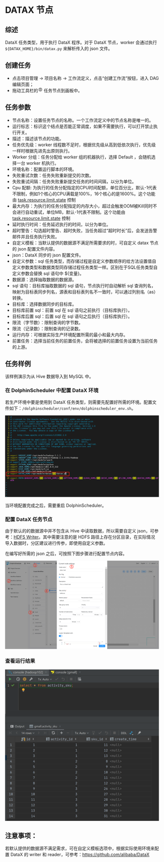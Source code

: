 # DATAX 节点

## 综述

DataX 任务类型，用于执行 DataX 程序。对于 DataX 节点，worker 会通过执行 `${DATAX_HOME}/bin/datax.py` 来解析传入的 json 文件。

## 创建任务

- 点击项目管理 -> 项目名称 -> 工作流定义，点击“创建工作流”按钮，进入 DAG 编辑页面；
- 拖动工具栏的<img src="../../../../img/tasks/icons/datax.png" width="15"/> 任务节点到画板中。

## 任务参数

- 节点名称：设置任务节点的名称。一个工作流定义中的节点名称是唯一的。
- 运行标志：标识这个结点是否能正常调度，如果不需要执行，可以打开禁止执行开关。
- 描述：描述该节点的功能。
- 任务优先级：worker 线程数不足时，根据优先级从高到低依次执行，优先级一样时根据先进先出原则执行。
- Worker 分组：任务分配给 worker 组的机器执行，选择 Default ，会随机选择一台 worker 机执行。
- 环境名称：配置运行脚本的环境。
- 失败重试次数：任务失败重新提交的次数。
- 失败重试间隔：任务失败重新提交任务的时间间隔，以分为单位。
- Cpu 配额: 为执行的任务分配指定的CPU时间配额，单位百分比，默认-1代表不限制，例如1个核心的CPU满载是100%，16个核心的是1600%。这个功能由 [task.resource.limit.state](https://dolphinscheduler.apache.org/zh-cn/docs/<version>/user_doc/architecture/configuration.html) 控制
- 最大内存：为执行的任务分配指定的内存大小，超过会触发OOM被Kill同时不会进行自动重试，单位MB，默认-1代表不限制。这个功能由 [task.resource.limit.state](https://dolphinscheduler.apache.org/zh-cn/docs/<version>/user_doc/architecture/configuration.html) 控制
- 延时执行时间：任务延迟执行的时间，以分为单位。
- 超时警告：勾选超时警告、超时失败，当任务超过“超时时长”后，会发送告警邮件并且任务执行失败。
- 自定义模板：当默认提供的数据源不满足所需要求的时，可自定义 datax 节点的 json 配置文件内容。
- json：DataX 同步的 json 配置文件。
- 自定义参数：sql 任务类型，而存储过程是自定义参数顺序的给方法设置值自定义参数类型和数据类型同存储过程任务类型一样。区别在于SQL任务类型自定义参数会替换 sql 语句中 ${变量}。
- 数据源：选择抽取数据的数据源。
- sql 语句：目标库抽取数据的 sql 语句，节点执行时自动解析 sql 查询列名，映射为目标表同步列名，源表和目标表列名不一致时，可以通过列别名（as）转换。
- 目标库：选择数据同步的目标库。
- 目标库前置 sql：前置 sql 在 sql 语句之前执行（目标库执行）。
- 目标库后置 sql：后置 sql 在 sql 语句之后执行（目标库执行）。
- 限流（字节数）：限制查询的字节数。
- 限流（记录数）：限制查询的记录数。
- 运行内存：可根据实际生产环境配置所需的最小和最大内存。
- 前置任务：选择当前任务的前置任务，会将被选择的前置任务设置为当前任务的上游。

## 任务样例

该样例演示为从 Hive 数据导入到 MySQL 中。

### 在 DolphinScheduler 中配置 DataX 环境

若生产环境中要是使用到 DataX 任务类型，则需要先配置好所需的环境。配置文件如下：`/dolphinscheduler/conf/env/dolphinscheduler_env.sh`。

![datax_task01](../../../../img/tasks/demo/datax_task01.png)

当环境配置完成之后，需要重启 DolphinScheduler。

### 配置 DataX 任务节点

由于默认的的数据源中并不包含从 Hive 中读取数据，所以需要自定义 json，可参考：[HDFS Writer](https://github.com/alibaba/DataX/blob/master/hdfswriter/doc/hdfswriter.md)。其中需要注意的是 HDFS 路径上存在分区目录，在实际情况导入数据时，分区建议进行传参，即使用自定义参数。

在编写好所需的 json 之后，可按照下图步骤进行配置节点内容。

![datax_task02](../../../../img/tasks/demo/datax_task02.png)

### 查看运行结果

![datax_task03](../../../../img/tasks/demo/datax_task03.png)

## 注意事项：

若默认提供的数据源不满足需求，可在自定义模板选项中，根据实际使用环境来配置 DataX 的 writer 和 reader，可参考：https://github.com/alibaba/DataX